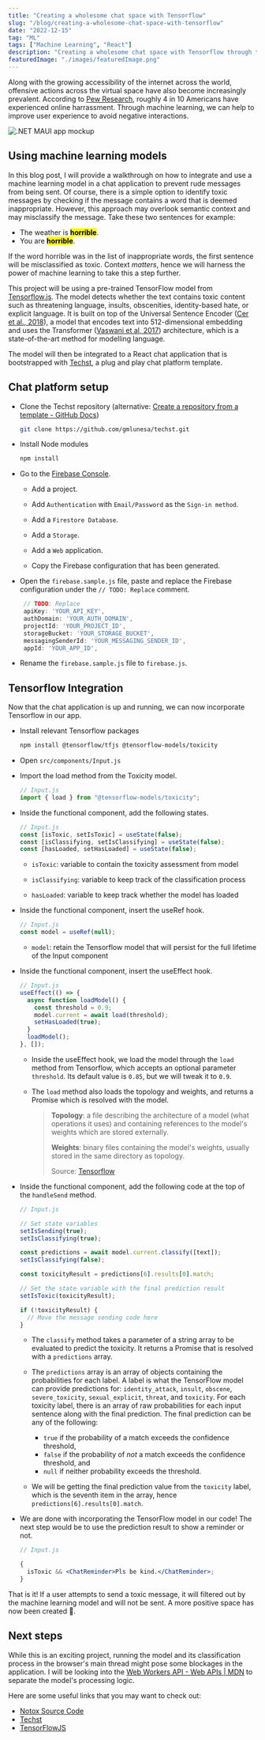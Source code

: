 ```yaml
---
title: "Creating a wholesome chat space with Tensorflow"
slug: "/blog/creating-a-wholesome-chat-space-with-tensorflow"
date: "2022-12-15"
tag: "ML"
tags: ["Machine Learning", "React"]
description: "Creating a wholesome chat space with Tensorflow through the app notox, built by Goldy Mariz Lunesa (gmlunesa)"
featuredImage: "./images/featuredImage.png"
---
```


Along with the growing accessibility of the internet across the world, offensive actions across the virtual space have also become increasingly prevalent. According to [Pew Research](https://www.pewresearch.org/internet/2021/01/13/the-state-of-online-harassment/), roughly 4 in 10 Americans have experienced online harrassment. Through machine learning, we can help to improve user experience to avoid negative interactions.

<p class="my-6">
  <img
    src="./images/NotoxShowcase.png"
    alt=".NET MAUI app mockup"
    class="small-img"
  />
</p>

## Using machine learning models

In this blog post, I will provide a walkthrough on how to integrate and use a machine learning model in a chat application to prevent rude messages from being sent. Of course, there is a simple option to identify toxic messages by checking if the message contains a word that is deemed inappropriate. However, this approach may overlook semantic context and may misclassify the message. Take these two sentences for example:

- The weather is **<mark>horrible</mark>**.
- You are **<mark>horrible</mark>**.

If the word horrible was in the list of inappropriate words, the first sentence will be misclassified as toxic. Context _matters_, hence we will harness the power of machine learning to take this a step further.

This project will be using a pre-trained TensorFlow model from [Tensorflow.js](https://www.tensorflow.org/js). The model detects whether the text contains toxic content such as threatening language, insults, obscenities, identity-based hate, or explicit language. It is built on top of the Universal Sentence Encoder ([Cer et al., 2018](https://arxiv.org/pdf/1803.11175.pdf)), a model that encodes text into 512-dimensional embedding and uses the Transformer ([Vaswani et al, 2017](https://arxiv.org/pdf/1706.03762.pdf)) architecture, which is a state-of-the-art method for modelling language.

The model will then be integrated to a React chat application that is bootstrapped with [Techst](https://github.com/gmlunesa/techst/), a plug and play chat platform template.

## Chat platform setup

- Clone the Techst repository (alternative: [Create a repository from a template - GitHub Docs](https://docs.github.com/en/repositories/creating-and-managing-repositories/creating-a-repository-from-a-template))

  ```bash
  git clone https://github.com/gmlunesa/techst.git
  ```

- Install Node modules
  ```bash
  npm install
  ```
- Go to the [Firebase Console](https://console.firebase.google.com).

  - Add a project.
  - Add `Authentication` with `Email/Password` as the `Sign-in method`.
  - Add a `Firestore Database`.
  - Add a `Storage`.

  - Add a `Web` application.

  - Copy the Firebase configuration that has been generated.

- Open the `firebase.sample.js` file, paste and replace the Firebase configuration under the `// TODO: Replace` comment.

  ```js
   // TODO: Replace
   apiKey: 'YOUR_API_KEY',
   authDomain: 'YOUR_AUTH_DOMAIN',
   projectId: 'YOUR_PROJECT_ID',
   storageBucket: 'YOUR_STORAGE_BUCKET',
   messagingSenderId: 'YOUR_MESSAGING_SENDER_ID',
   appId: 'YOUR_APP_ID',
  ```

- Rename the `firebase.sample.js` file to `firebase.js`.

## Tensorflow Integration

Now that the chat application is up and running, we can now incorporate Tensorflow in our app.

- Install relevant Tensorflow packages

  ```bash
  npm install @tensorflow/tfjs @tensorflow-models/toxicity
  ```

- Open `src/components/Input.js`

- Import the load method from the Toxicity model.

  ```js
  // Input.js
  import { load } from "@tensorflow-models/toxicity";
  ```

- Inside the functional component, add the following states.

  ```js
  // Input.js
  const [isToxic, setIsToxic] = useState(false);
  const [isClassifying, setIsClassifying] = useState(false);
  const [hasLoaded, setHasLoaded] = useState(false);
  ```

  - `isToxic`: variable to contain the toxicity assessment from model

  - `isClassifying`: variable to keep track of the classification process

  - `hasLoaded`: variable to keep track whether the model has loaded

- Inside the functional component, insert the useRef hook.

  ```js
  // Input.js
  const model = useRef(null);
  ```

  - `model`: retain the Tensorflow model that will persist for the full lifetime of the Input component

- Inside the functional component, insert the useEffect hook.

  ```js
  // Input.js
  useEffect(() => {
    async function loadModel() {
      const threshold = 0.9;
      model.current = await load(threshold);
      setHasLoaded(true);
    }
    loadModel();
  }, []);
  ```

  - Inside the useEffect hook, we load the model through the `load` method from Tensorflow, which accepts an optional parameter `threshold`. Its default value is `0.85`, but we will tweak it to `0.9`.

  - The `load` method also loads the topology and weights, and returns a Promise which is resolved with the model.

    > **Topology**: a file describing the architecture of a model (what operations it uses) and containing references to the model's weights which are stored externally.
    >
    > **Weights**: binary files containing the model's weights, usually stored in the same directory as topology.
    >
    > Source: [Tensorflow](https://www.tensorflow.org/js/guide/save_load)

- Inside the functional component, add the following code at the top of the `handleSend` method.

  ```js
  // Input.js

  // Set state variables
  setIsSending(true);
  setIsClassifying(true);

  const predictions = await model.current.classify([text]);
  setIsClassifying(false);

  const toxicityResult = predictions[6].results[0].match;

  // Set the state variable with the final prediction result
  setIsToxic(toxicityResult);

  if (!toxicityResult) {
    // Move the message sending code here
  }
  ```

  - The `classify` method takes a parameter of a string array to be evaluated to predict the toxicity. It returns a Promise that is resolved with a `predictions` array.

  - The `predictions` array is an array of objects containing the probabilities for each label. A label is what the TensorFlow model can provide predictions for: `identity_attack`, `insult`, `obscene`, `severe_toxicity`, `sexual_explicit`, `threat`, and `toxicity`. For each toxicity label, there is an array of raw probabilities for each input sentence along with the final prediction. The final prediction can be any of the following:

    - `true` if the probability of a match exceeds the confidence threshold,
    - `false` if the probability of _not_ a match exceeds the confidence threshold, and
    - `null` if neither probability exceeds the threshold.

  - We will be getting the final prediction value from the `toxicity` label, which is the seventh item in the array, hence `predictions[6].results[0].match`.

- We are done with incorporating the TensorFlow model in our code! The next step would be to use the prediction result to show a reminder or not.

  ```jsx
  // Input.js

  {
    isToxic && <ChatReminder>Pls be kind.</ChatReminder>;
  }
  ```

That is it! If a user attempts to send a toxic message, it will filtered out by the machine learning model and will not be sent. A more positive space has now been created 🌱.

## Next steps

While this is an exciting project, running the model and its classification process in the browser's main thread might pose some blockages in the application. I will be looking into the [Web Workers API - Web APIs | MDN](https://developer.mozilla.org/en-US/docs/Web/API/Web_Workers_API) to separate the model's processing logic.

Here are some useful links that you may want to check out:

- [Notox Source Code](https://github.com/gmlunesa/notox)
- [Techst](https://github.com/gmlunesa/techst/)
- [TensorFlowJS](https://www.tensorflow.org/js)
